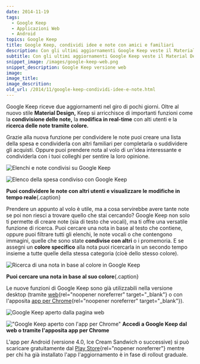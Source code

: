 ```yaml
---
date: 2014-11-19
tags:
  - Google Keep
  - Applicazioni Web
  - Android
topics: Google Keep
title: Google Keep, condividi idee e note con amici e familiari
description: Con gli ultimi aggiornamenti Google Keep veste il Material Design e si arricchisce di importanti funzioni tra cui la condivisione delle note, la modifica real-time e la ricerca tramite colore.
subtitle: Con gli ultimi aggiornamenti Google Keep veste il Material Design e si arricchisce di importanti funzioni tra cui la condivisione delle note, la modifica real-time e la ricerca tramite colore.
snippet_image: /images/google-keep-web.png
snippet_description: Google Keep versione web
image:
image_title:
image_descrition:
old_url: /2014/11/google-keep-condividi-idee-e-note.html
---
```

Google Keep riceve due aggiornamenti nel giro di pochi giorni. Oltre al nuovo stile **Material Design,** Keep si arricchisce di importanti funzioni come la **condivisione delle note,**   la **modifica in real-time** con alti utenti e la **ricerca delle note tramite colore.**

Grazie alla nuova funzione per condividere le note puoi creare una lista della spesa e condividerla con altri familiari per completarla o suddividere gli acquisti. Oppure puoi prendere nota al volo di un'idea interessante e condividerla con i tuoi colleghi per sentire la loro opinione.

<div class="flex justify-between h-2/5 w-auto">

![Elenchi e note condivisi su Google Keep](/images/google-keep-condivisione-note.png "Condividi note ed elenchi con amici e parenti")

![Elenco della spesa condiviso con Google Keep](/images/google-keep-condivisione-elenco-spesa.png "Elenco della spesa condiviso con altri utenti")

</div>

**Puoi condividere le note con altri utenti e visualizzare le modifiche in tempo reale**{.caption}

Prendere un appunto al volo è utile, ma a cosa servirebbe avere tante note se poi non riesci a trovare quello che stai cercando? Google Keep non solo ti permette di creare note (sia di testo che vocali), ma ti offre una versatile funzione di ricerca. Puoi cercare una nota in base al testo che contiene, oppure puoi filtrare tutti gli elenchi, le note vocali o che contengono immagini, quelle che sono state **condivise con altri** o i promemoria. E se assegni un **colore specifico** alla nota puoi ricercarla in un secondo tempo insieme a tutte quelle della stessa categoria (cioè dello stesso colore).

<div class="flex justify-center h-2/5 w-auto">
<div class="basis">

![Ricerca di una nota in base al colore in Google Keep](/images/google-keep-ricerca-note-per-colore.png "Assegna colori diversi alle note per suddividerle in categorie")

</div>
</div>

 **Puoi cercare una nota in base al suo colore**{.caption}

Le nuove funzioni di Google Keep sono già utilizzabili nella versione desktop (tramite [web](https://keep.google.com/){rel="noopener noreferrer" target="_blank"} o con l'apposita [app per Chrome](https://chrome.google.com/webstore/detail/google-keep/hmjkmjkepdijhoojdojkdfohbdgmmhki?hl=it){rel="noopener noreferrer" target="_blank"}).

![Google Keep aperto dalla pagina web](/images/google-keep-web.png 'Vai alla pagina keep.google.com per accedere dal web')

!["Google Keep aperto con l'app per Chrome"](/images/google-keep-app-chrome.png "Installa l'app per Chrome per accedere facilmente a Google Keep") **Accedi a Google Keep dal web o tramite l'apposita app per Chrome**

L'app per Android (versione 4.0, Ice Cream Sandwich o successive) si può scaricare gratuitamente dal [Play Store](https://play.google.com/store/apps/details?id=com.google.android.keep){rel="nopener noreferrer"} mentre per chi ha già installato l'app l'aggiornamento è in fase di rollout graduale.
